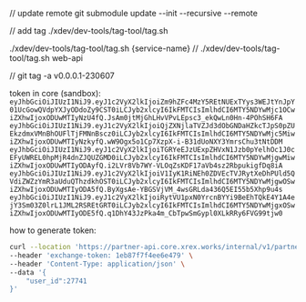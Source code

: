 // update remote
git submodule update --init --recursive --remote

// add tag
./xdev/dev-tools/tag-tool/tag.sh

./xdev/dev-tools/tag-tool/tag.sh {service-name}
// ./xdev/dev-tools/tag-tool/tag.sh web-api


//
git tag -a v0.0.0.1-230607

token in core (sandbox):
`eyJhbGciOiJIUzI1NiJ9.eyJ1c2VyX2lkIjoiZm9hZFc4MzY5REtNUExTYys3WEJtYnJpY01UcGowQVdpYXJyODdoZy9CST0iLCJyb2xlcyI6IkFMTCIsImlhdCI6MTY5NDYwMjc1OCwiZXhwIjoxODUwMTIyNzU4fQ.JsAm0jtMjGhLHvVPvLEpsc3_ekQwLn0Hn-4POhSH6FA`
`eyJhbGciOiJIUzI1NiJ9.eyJ1c2VyX2lkIjoiQjZXNjlaTVZJd3dObGNDaHZkcTJpS0pZUEkzdmxVMnBhOUFlTjFMNnBscz0iLCJyb2xlcyI6IkFMTCIsImlhdCI6MTY5NDYwMjc5MiwiZXhwIjoxODUwMTIyNzkyfQ.wW9Ogx5o1Cp7XzpX-i-B31dUoNXY3YmrsChu3tNtDDM`
`eyJhbGciOiJIUzI1NiJ9.eyJ1c2VyX2lkIjoiTGRYeEJzUExpZHVxN1Jzb0pYelhOc1J0cEFyUWREL0hpMjR4dnZJQUZGMD0iLCJyb2xlcyI6IkFMTCIsImlhdCI6MTY5NDYwMjgwMiwiZXhwIjoxODUwMTIyODAyfQ.i2LVr8Vb7WY-VLOqZsKDF17aVb4sz2RbpukigfDq8iA`
`eyJhbGciOiJIUzI1NiJ9.eyJ1c2VyX2lkIjoiV1IyK1RiNEh0ZDVEcTVJRytXeDhPUld5QVdiZWZzYmR3aUduQThzdkhOST0iLCJyb2xlcyI6IkFMTCIsImlhdCI6MTY5NDYwMjgwOSwiZXhwIjoxODUwMTIyODA5fQ.ByXgsAe-YBGSVjVM_4wsGRLda436Q5EI55b5Xhp9u4s`
`eyJhbGciOiJIUzI1NiJ9.eyJ1c2VyX2lkIjoiRytVU1pxN0YrcnBYYi9BeEhTQkE4Y1A4ejY3Sm03Z0lrL1JML2RSREtGRT0iLCJyb2xlcyI6IkFMTCIsImlhdCI6MTY5NDYwMjgxOSwiZXhwIjoxODUwMTIyODE5fQ.q1DhY43JzPka4m_CbTpwSmGypl0XLkRRy6FVG99tjw0`

how to generate token:
```bash
curl --location 'https://partner-api.core.xrex.works/internal/v1/partner/tokens' \
--header 'exchange-token: 1eb87f7f4ee6e479' \
--header 'Content-Type: application/json' \
--data '{
    "user_id":27741
}'
```